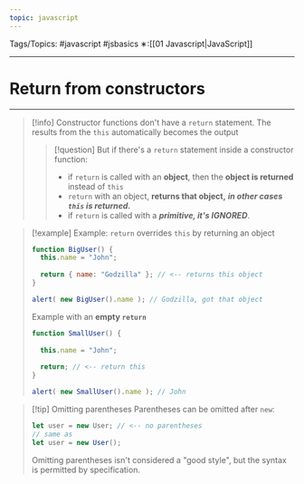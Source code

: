 ```yaml
---
topic: javascript
---
```

Tags/Topics: #javascript #jsbasics 
∗:[[01 Javascript|JavaScript]] 

---
# Return from constructors

--- 
>[!info]
> Constructor functions don't have a `return` statement.
> The results from the `this` automatically becomes the output
>>[!question] But if there's a `return` statement inside a constructor function:
>> - if `return` is called with an __object__, then the __object is returned__ instead of `this`
>> 	- `return` with an object, __returns that object,__ ___in other cases `this` is returned.___
>> - if `return` is called with a ___primitive, it's IGNORED___.

>[!example] 
> Example: `return` overrides `this` by returning an object
> ```javascript
> function BigUser() {
> 	this.name = "John";
> 	
> 	return { name: "Godzilla" }; // <-- returns this object
> }
> 
> alert( new BigUser().name ); // Godzilla, got that object
> ```
> 
> Example with an __empty `return`__
> ```javascript
> function SmallUser() {
> 	
> 	this.name = "John";
> 	
> 	return; // <-- return this
> }
> 
> alert( new SmallUser().name ); // John
> ```


>[!tip] Omitting parentheses
>Parentheses can be omitted after `new`:
>```javascript
>let user = new User; // <-- no parentheses
>// same as
>let user = new User();
>```
>Omitting parentheses isn't considered a "good style", but the syntax is permitted by specification.

